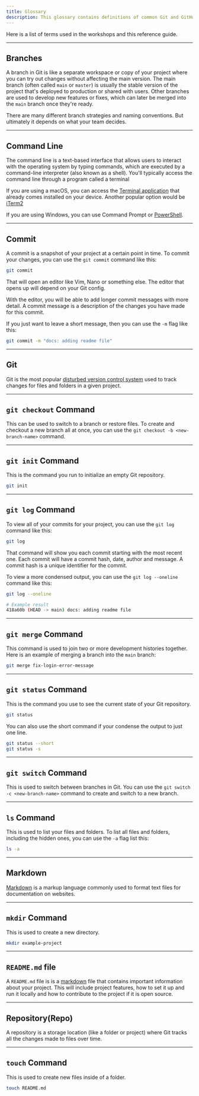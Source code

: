```yaml
---
title: Glossary
description: This glossary contains definitions of common Git and GitHub terms.
---
```


Here is a list of terms used in the workshops and this reference guide.

---

## Branches

A branch in Git is like a separate workspace or copy of your project where you can try out changes without affecting the main version. The main branch (often called `main` or `master`) is usually the stable version of the project that's deployed to production or shared with users. Other branches are used to develop new features or fixes, which can later be merged into the `main` branch once they're ready.

There are many different branch strategies and naming conventions. But ultimately it depends on what your team decides.

---

## Command Line

The command line is a text-based interface that allows users to interact with the operating system by typing commands, which are executed by a command-line interpreter (also known as a shell). You'll typically access the command line through a program called a terminal

If you are using a macOS, you can access the [Terminal application](https://support.apple.com/guide/terminal/get-started-pht23b129fed/2.14/mac/15.0) that already comes installed on your device. Another popular option would be [iTerm2](https://iterm2.com/)

If you are using Windows, you can use Command Prompt or [PowerShell](https://learn.microsoft.com/en-us/powershell/scripting/install/installing-powershell?view=powershell-7.5).

---

## Commit

A commit is a snapshot of your project at a certain point in time. To commit your changes, you can use the `git commit` command like this:

```bash
git commit
```

That will open an editor like Vim, Nano or something else. The editor that opens up will depend on your Git config.

With the editor, you will be able to add longer commit messages with more detail. A commit message is a description of the changes you have made for this commit.

If you just want to leave a short message, then you can use the `-m` flag like this:

```bash
git commit -m "docs: adding readme file"
```

---

## Git

Git is the most popular [disturbed version control system](https://en.wikipedia.org/wiki/Distributed_version_control) used to track changes for files and folders in a given project.

---

## `git checkout` Command

This can be used to switch to a branch or restore files. To create and checkout a new branch all at once, you can use the `git checkout -b <new-branch-name>` command.

---

## `git init` Command

This is the command you run to initialize an empty Git repository.

```bash
git init
```

---

## `git log` Command

To view all of your commits for your project, you can use the `git log` command like this:

```bash
git log
```

That command will show you each commit starting with the most recent one. Each commit will have a commit hash, date, author and message. A commit hash is a unique identifier for the commit.

To view a more condensed output, you can use the `git log --oneline` command like this:

```bash
git log --oneline

# Example result
418a60b (HEAD -> main) docs: adding readme file
```

---

## `git merge` Command

This command is used to join two or more development histories together. Here is an example of merging a branch into the `main` branch:

```bash
git merge fix-login-error-message
```

---

## `git status` Command

This is the command you use to see the current state of your Git repository.

```bash
git status
```

You can also use the short command if your condense the output to just one line.

```bash
git status --short
git status -s
```

---

## `git switch` Command

This is used to switch between branches in Git. You can use the `git switch -c <new-branch-name>` command to create and switch to a new branch.

---

## `ls` Command

This is used to list your files and folders. To list all files and folders, including the hidden ones, you can use the `-a` flag list this:

```bash
ls -a
```

---

## Markdown

[Markdown](https://www.markdownguide.org/) is a markup language commonly used to format text files for documentation on websites.

---

## `mkdir` Command

This is used to create a new directory.

```bash
mkdir example-project
```

---

## `README.md` file

A `README.md` file is is a [markdown](https://www.markdownguide.org/) file that contains important information about your project. This will include project features, how to set it up and run it locally and how to contribute to the project if it is open source.

---

## Repository(Repo)

A repository is a storage location (like a folder or project) where Git tracks all the changes made to files over time.

---

## `touch` Command

This is used to create new files inside of a folder.

```bash
touch README.md
```
